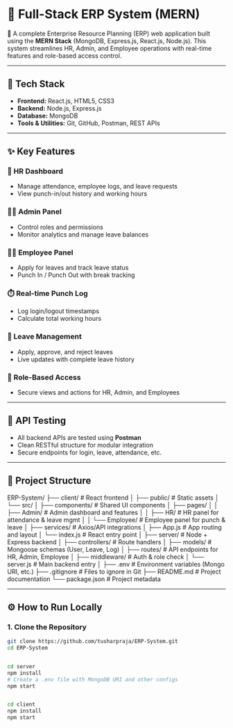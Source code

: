 # 🧾 Full-Stack ERP System (MERN)

🎯 A complete Enterprise Resource Planning (ERP) web application built using the **MERN Stack** (MongoDB, Express.js, React.js, Node.js). This system streamlines HR, Admin, and Employee operations with real-time features and role-based access control.

---

## 🚀 Tech Stack

- **Frontend:** React.js, HTML5, CSS3  
- **Backend:** Node.js, Express.js  
- **Database:** MongoDB  
- **Tools & Utilities:** Git, GitHub, Postman, REST APIs  

---

## ✨ Key Features

### 🔧 HR Dashboard
- Manage attendance, employee logs, and leave requests  
- View punch-in/out history and working hours  

### 🧑‍💼 Admin Panel
- Control roles and permissions  
- Monitor analytics and manage leave balances  

### 👨‍💻 Employee Panel
- Apply for leaves and track leave status  
- Punch In / Punch Out with break tracking  

### ⏱️ Real-time Punch Log
- Log login/logout timestamps  
- Calculate total working hours  

### 📂 Leave Management
- Apply, approve, and reject leaves  
- Live updates with complete leave history  

### 🔐 Role-Based Access
- Secure views and actions for HR, Admin, and Employees  

---

## 🧪 API Testing

- All backend APIs are tested using **Postman**  
- Clean RESTful structure for modular integration  
- Secure endpoints for login, leave, attendance, etc.  

---

## 📁 Project Structure

ERP-System/
├── client/ # React frontend
│ ├── public/ # Static assets
│ └── src/
│ ├── components/ # Shared UI components
│ ├── pages/
│ │ ├── Admin/ # Admin dashboard and features
│ │ ├── HR/ # HR panel for attendance & leave mgmt
│ │ └── Employee/ # Employee panel for punch & leave
│ ├── services/ # Axios/API integrations
│ ├── App.js # App routing and layout
│ └── index.js # React entry point
│
├── server/ # Node + Express backend
│ ├── controllers/ # Route handlers
│ ├── models/ # Mongoose schemas (User, Leave, Log)
│ ├── routes/ # API endpoints for HR, Admin, Employee
│ ├── middleware/ # Auth & role check
│ └── server.js # Main backend entry
│
├── .env # Environment variables (Mongo URI, etc.)
├── .gitignore # Files to ignore in Git
├── README.md # Project documentation
└── package.json # Project metadata



---

## ⚙️ How to Run Locally

### 1. Clone the Repository
```bash
git clone https://github.com/tusharpraja/ERP-System.git
cd ERP-System


cd server
npm install
# Create a .env file with MongoDB URI and other configs
npm start


cd client
npm install
npm start
